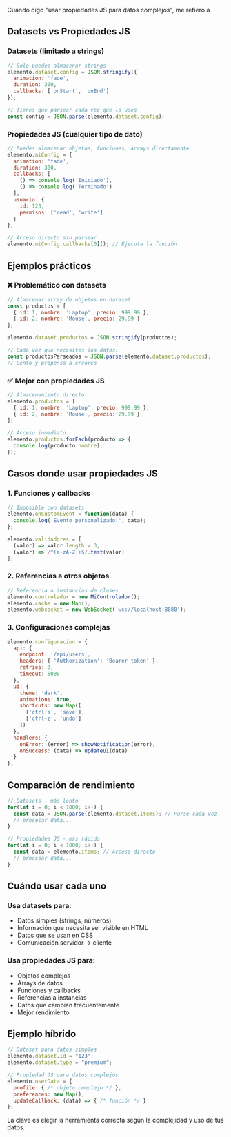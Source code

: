 Cuando digo "usar propiedades JS para datos complejos", me refiero a 
## Datasets vs Propiedades JS

### Datasets (limitado a strings)
```javascript
// Solo puedes almacenar strings
elemento.dataset.config = JSON.stringify({
  animation: 'fade',
  duration: 300,
  callbacks: ['onStart', 'onEnd']
});

// Tienes que parsear cada vez que lo uses
const config = JSON.parse(elemento.dataset.config);
```

### Propiedades JS (cualquier tipo de dato)
```javascript
// Puedes almacenar objetos, funciones, arrays directamente
elemento.miConfig = {
  animation: 'fade',
  duration: 300,
  callbacks: [
    () => console.log('Iniciado'),
    () => console.log('Terminado')
  ],
  usuario: {
    id: 123,
    permisos: ['read', 'write']
  }
};

// Acceso directo sin parsear
elemento.miConfig.callbacks[0](); // Ejecuta la función
```

## Ejemplos prácticos

### ❌ Problemático con datasets
```javascript
// Almacenar array de objetos en dataset
const productos = [
  { id: 1, nombre: 'Laptop', precio: 999.99 },
  { id: 2, nombre: 'Mouse', precio: 29.99 }
];

elemento.dataset.productos = JSON.stringify(productos);

// Cada vez que necesites los datos:
const productosParseados = JSON.parse(elemento.dataset.productos);
// Lento y propenso a errores
```

### ✅ Mejor con propiedades JS
```javascript
// Almacenamiento directo
elemento.productos = [
  { id: 1, nombre: 'Laptop', precio: 999.99 },
  { id: 2, nombre: 'Mouse', precio: 29.99 }
];

// Acceso inmediato
elemento.productos.forEach(producto => {
  console.log(producto.nombre);
});
```

## Casos donde usar propiedades JS

### 1. Funciones y callbacks
```javascript
// Imposible con datasets
elemento.onCustomEvent = function(data) {
  console.log('Evento personalizado:', data);
};

elemento.validadores = [
  (valor) => valor.length > 3,
  (valor) => /^[a-zA-Z]+$/.test(valor)
];
```

### 2. Referencias a otros objetos
```javascript
// Referencia a instancias de clases
elemento.controlador = new MiControlador();
elemento.cache = new Map();
elemento.websocket = new WebSocket('ws://localhost:8080');
```

### 3. Configuraciones complejas
```javascript
elemento.configuracion = {
  api: {
    endpoint: '/api/users',
    headers: { 'Authorization': 'Bearer token' },
    retries: 3,
    timeout: 5000
  },
  ui: {
    theme: 'dark',
    animations: true,
    shortcuts: new Map([
      ['ctrl+s', 'save'],
      ['ctrl+z', 'undo']
    ])
  },
  handlers: {
    onError: (error) => showNotification(error),
    onSuccess: (data) => updateUI(data)
  }
};
```

## Comparación de rendimiento

```javascript
// Datasets - más lento
for(let i = 0; i < 1000; i++) {
  const data = JSON.parse(elemento.dataset.items); // Parse cada vez
  // procesar data...
}

// Propiedades JS - más rápido  
for(let i = 0; i < 1000; i++) {
  const data = elemento.items; // Acceso directo
  // procesar data...
}
```

## Cuándo usar cada uno

### Usa **datasets** para:
- Datos simples (strings, números)
- Información que necesita ser visible en HTML
- Datos que se usan en CSS
- Comunicación servidor → cliente

### Usa **propiedades JS** para:
- Objetos complejos
- Arrays de datos
- Funciones y callbacks
- Referencias a instancias
- Datos que cambian frecuentemente
- Mejor rendimiento

## Ejemplo híbrido
```javascript
// Dataset para datos simples
elemento.dataset.id = "123";
elemento.dataset.type = "premium";

// Propiedad JS para datos complejos
elemento.userData = {
  profile: { /* objeto complejo */ },
  preferences: new Map(),
  updateCallback: (data) => { /* función */ }
};
```

La clave es elegir la herramienta correcta según la complejidad y uso de tus datos.